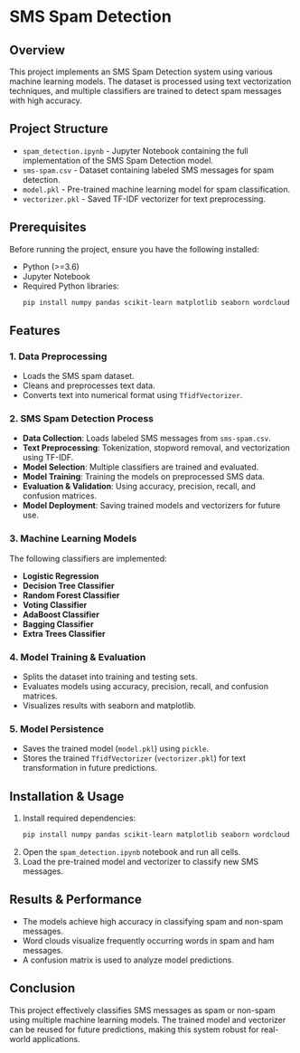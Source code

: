 # SMS Spam Detection

## Overview
This project implements an SMS Spam Detection system using various machine learning models. The dataset is processed using text vectorization techniques, and multiple classifiers are trained to detect spam messages with high accuracy.

## Project Structure
- `spam_detection.ipynb` - Jupyter Notebook containing the full implementation of the SMS Spam Detection model.
- `sms-spam.csv` - Dataset containing labeled SMS messages for spam detection.
- `model.pkl` - Pre-trained machine learning model for spam classification.
- `vectorizer.pkl` - Saved TF-IDF vectorizer for text preprocessing.

## Prerequisites
Before running the project, ensure you have the following installed:
- Python (>=3.6)
- Jupyter Notebook
- Required Python libraries:
  ```sh
  pip install numpy pandas scikit-learn matplotlib seaborn wordcloud
  ```

## Features
### 1. Data Preprocessing
- Loads the SMS spam dataset.
- Cleans and preprocesses text data.
- Converts text into numerical format using `TfidfVectorizer`.

### 2. SMS Spam Detection Process
- **Data Collection**: Loads labeled SMS messages from `sms-spam.csv`.
- **Text Preprocessing**: Tokenization, stopword removal, and vectorization using TF-IDF.
- **Model Selection**: Multiple classifiers are trained and evaluated.
- **Model Training**: Training the models on preprocessed SMS data.
- **Evaluation & Validation**: Using accuracy, precision, recall, and confusion matrices.
- **Model Deployment**: Saving trained models and vectorizers for future use.

### 3. Machine Learning Models
The following classifiers are implemented:
- **Logistic Regression**
- **Decision Tree Classifier**
- **Random Forest Classifier**
- **Voting Classifier**
- **AdaBoost Classifier**
- **Bagging Classifier**
- **Extra Trees Classifier**

### 4. Model Training & Evaluation
- Splits the dataset into training and testing sets.
- Evaluates models using accuracy, precision, recall, and confusion matrices.
- Visualizes results with seaborn and matplotlib.

### 5. Model Persistence
- Saves the trained model (`model.pkl`) using `pickle`.
- Stores the trained `TfidfVectorizer` (`vectorizer.pkl`) for text transformation in future predictions.

## Installation & Usage
1. Install required dependencies:
   ```sh
   pip install numpy pandas scikit-learn matplotlib seaborn wordcloud
   ```
2. Open the `spam_detection.ipynb` notebook and run all cells.
3. Load the pre-trained model and vectorizer to classify new SMS messages.

## Results & Performance
- The models achieve high accuracy in classifying spam and non-spam messages.
- Word clouds visualize frequently occurring words in spam and ham messages.
- A confusion matrix is used to analyze model predictions.

## Conclusion
This project effectively classifies SMS messages as spam or non-spam using multiple machine learning models. The trained model and vectorizer can be reused for future predictions, making this system robust for real-world applications.

